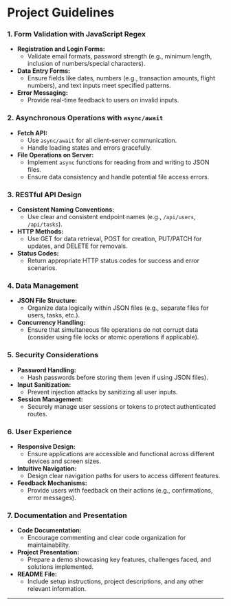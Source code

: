 # Project Guidelines

### **1. Form Validation with JavaScript Regex**

- **Registration and Login Forms:**
  - Validate email formats, password strength (e.g., minimum length, inclusion of numbers/special characters).
- **Data Entry Forms:**
  - Ensure fields like dates, numbers (e.g., transaction amounts, flight numbers), and text inputs meet specified patterns.
- **Error Messaging:**
  - Provide real-time feedback to users on invalid inputs.

### **2. Asynchronous Operations with `async/await`**

- **Fetch API:**
  - Use `async/await` for all client-server communication.
  - Handle loading states and errors gracefully.
- **File Operations on Server:**
  - Implement `async` functions for reading from and writing to JSON files.
  - Ensure data consistency and handle potential file access errors.

### **3. RESTful API Design**

- **Consistent Naming Conventions:**
  - Use clear and consistent endpoint names (e.g., `/api/users`, `/api/tasks`).
- **HTTP Methods:**
  - Use GET for data retrieval, POST for creation, PUT/PATCH for updates, and DELETE for removals.
- **Status Codes:**
  - Return appropriate HTTP status codes for success and error scenarios.

### **4. Data Management**

- **JSON File Structure:**
  - Organize data logically within JSON files (e.g., separate files for users, tasks, etc.).
- **Concurrency Handling:**
  - Ensure that simultaneous file operations do not corrupt data (consider using file locks or atomic operations if applicable).

### **5. Security Considerations**

- **Password Handling:**
  - Hash passwords before storing them (even if using JSON files).
- **Input Sanitization:**
  - Prevent injection attacks by sanitizing all user inputs.
- **Session Management:**
  - Securely manage user sessions or tokens to protect authenticated routes.

### **6. User Experience**

- **Responsive Design:**
  - Ensure applications are accessible and functional across different devices and screen sizes.
- **Intuitive Navigation:**
  - Design clear navigation paths for users to access different features.
- **Feedback Mechanisms:**
  - Provide users with feedback on their actions (e.g., confirmations, error messages).

### **7. Documentation and Presentation**

- **Code Documentation:**
  - Encourage commenting and clear code organization for maintainability.
- **Project Presentation:**
  - Prepare a demo showcasing key features, challenges faced, and solutions implemented.
- **README File:**
  - Include setup instructions, project descriptions, and any other relevant information.

---
